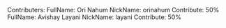 Contributers: 
    FullName: Ori Nahum
        NickName: orinahum
        Contribute: 50%
    FullName: Avishay Layani
        NickName: layani
        Contribute: 50%


